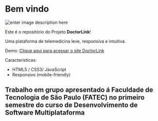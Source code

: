 # Bem vindo 
![enter image description here](https://gianfava.github.io/doctorlink-2/img/logo.png)

Este é o repositório do Projeto **DoctorLink**!

Uma plataforma de telemedicina leve, responsiva e intuitiva.

Demo: [Clique aqui para acessar o site DoctorLink](https://gianfava.github.io/doctorlink-2/)

Características:
 - HTML5 / CSS3/ JavaScript
 - Responsivo (mobile-friendly)


## Trabalho em grupo apresentado á Faculdade de Tecnologia de São Paulo (FATEC) no primeiro semestre do curso de Desenvolvimento de Software Multiplataforma
